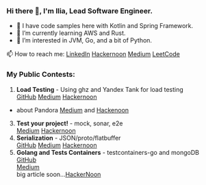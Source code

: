 ### Hi there 👋, I'm Ilia, Lead Software Engineer.

- 🔭 I have code samples here with Kotlin and Spring Framework.
- 🌱 I’m currently learning AWS and Rust.
- 👀 I’m interested in JVM, Go, and a bit of Python.

📫 How to reach me: [LinkedIn](https://www.linkedin.com/in/ilia-iv-er/) [Hackernoon](https://hackernoon.com/u/lookingforere) [Medium](https://hackernoon.com/u/lookingforere) [LeetCode](https://leetcode.com/SomeEPersonLikeMe/)

### My Public Contests:

1) **Load Testing** - Using ghz and Yandex Tank for load testing  
[GitHub](https://github.com/IliaEre/load-test-contest) [Medium](https://lookingforere.medium.com/fast-load-testing-with-yandextank-and-ghz-77157bf4a779) [Hackernoon](https://hackernoon.com/turbocharge-load-testing-yandextank-ghz-combo-for-lightning-fast-code-checks)
+ about Pandora [Medium](https://medium.com/@lookingforere/yandex-pandora-performance-testing-unleashing-versatility-like-a-swiss-army-knife-12c250f2bff2) and [Hackenoon](https://hackernoon.com/leveraging-yandex-pandora-stress-testing-grpc-and-flatbuffer-services)
3) **Test your project!** - mock, sonar, e2e  
[Medium](https://lookingforere.medium.com/just-test-your-project-part-1-da33a8b823b4) [Hackernoon](https://hackernoon.com/just-go-ahead-and-test-your-project-part-1)
4) **Serialization** - JSON/proto/flatbuffer  
[GitHub](https://github.com/IliaEre/serialisation-contest) [Medium](https://medium.com/@lookingforere/json-vs-proto-grpc-vs-flatbuffer-speed-showdown-for-mobile-app-backends-e3972074c35c) [Hackernoon](https://hackernoon.com/flutbuffers-in-2024-can-we-recreate-old-success-performance-optimization-takes-center-stage)
5) **Golang and Tests Containers** - testcontainers-go and mongoDB  
[GitHub](https://github.com/IliaEre/testcontainer-contest?source=post_page-----d30a50e11292--------------------------------)  
[Medium](https://lookingforere.medium.com/one-more-time-about-golang-and-testcontainers-d30a50e11292)  
big article soon...[HackerNoon]()

